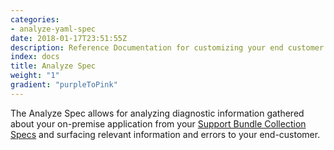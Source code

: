 ```yaml
---
categories:
- analyze-yaml-spec
date: 2018-01-17T23:51:55Z
description: Reference Documentation for customizing your end customer's Analyze experience
index: docs
title: Analyze Spec 
weight: "1"
gradient: "purpleToPink"
---
```


The Analyze Spec allows for analyzing diagnostic information gathered about your on-premise application from your [Support Bundle Collection Specs](/api/support-bundle-yaml-specs/shared) and surfacing relevant information and errors to your end-customer.
